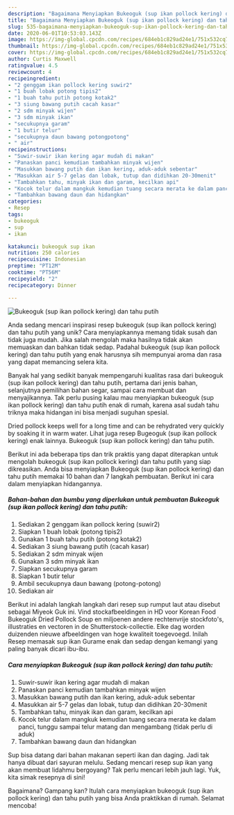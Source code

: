 ```yaml
---
description: "Bagaimana Menyiapkan Bukeoguk (sup ikan pollock kering) dan tahu putih yang Enak"
title: "Bagaimana Menyiapkan Bukeoguk (sup ikan pollock kering) dan tahu putih yang Enak"
slug: 535-bagaimana-menyiapkan-bukeoguk-sup-ikan-pollock-kering-dan-tahu-putih-yang-enak
date: 2020-06-01T10:53:03.143Z
image: https://img-global.cpcdn.com/recipes/684eb1c829ad24e1/751x532cq70/bukeoguk-sup-ikan-pollock-kering-dan-tahu-putih-foto-resep-utama.jpg
thumbnail: https://img-global.cpcdn.com/recipes/684eb1c829ad24e1/751x532cq70/bukeoguk-sup-ikan-pollock-kering-dan-tahu-putih-foto-resep-utama.jpg
cover: https://img-global.cpcdn.com/recipes/684eb1c829ad24e1/751x532cq70/bukeoguk-sup-ikan-pollock-kering-dan-tahu-putih-foto-resep-utama.jpg
author: Curtis Maxwell
ratingvalue: 4.5
reviewcount: 4
recipeingredient:
- "2 genggam ikan pollock kering suwir2"
- "1 buah lobak potong tipis2"
- "1 buah tahu putih potong kotak2"
- "3 siung bawang putih cacah kasar"
- "2 sdm minyak wijen"
- "3 sdm minyak ikan"
- "secukupnya garam"
- "1 butir telur"
- "secukupnya daun bawang potongpotong"
- " air"
recipeinstructions:
- "Suwir-suwir ikan kering agar mudah di makan"
- "Panaskan panci kemudian tambahkan minyak wijen"
- "Masukkan bawang putih dan ikan kering, aduk-aduk sebentar"
- "Masukkan air 5-7 gelas dan lobak, tutup dan didihkan 20-30menit"
- "Tambahkan tahu, minyak ikan dan garam, kecilkan api"
- "Kocok telur dalam mangkuk kemudian tuang secara merata ke dalam panci, tunggu sampai telur matang dan mengambang (tidak perlu di aduk)"
- "Tambahkan bawang daun dan hidangkan"
categories:
- Resep
tags:
- bukeoguk
- sup
- ikan

katakunci: bukeoguk sup ikan 
nutrition: 250 calories
recipecuisine: Indonesian
preptime: "PT12M"
cooktime: "PT56M"
recipeyield: "2"
recipecategory: Dinner

---
```



![Bukeoguk (sup ikan pollock kering) dan tahu putih](https://img-global.cpcdn.com/recipes/684eb1c829ad24e1/751x532cq70/bukeoguk-sup-ikan-pollock-kering-dan-tahu-putih-foto-resep-utama.jpg)

Anda sedang mencari inspirasi resep bukeoguk (sup ikan pollock kering) dan tahu putih yang unik? Cara menyiapkannya memang tidak susah dan tidak juga mudah. Jika salah mengolah maka hasilnya tidak akan memuaskan dan bahkan tidak sedap. Padahal bukeoguk (sup ikan pollock kering) dan tahu putih yang enak harusnya sih mempunyai aroma dan rasa yang dapat memancing selera kita.

Banyak hal yang sedikit banyak mempengaruhi kualitas rasa dari bukeoguk (sup ikan pollock kering) dan tahu putih, pertama dari jenis bahan, selanjutnya pemilihan bahan segar, sampai cara membuat dan menyajikannya. Tak perlu pusing kalau mau menyiapkan bukeoguk (sup ikan pollock kering) dan tahu putih enak di rumah, karena asal sudah tahu triknya maka hidangan ini bisa menjadi suguhan spesial.

Dried pollock keeps well for a long time and can be rehydrated very quickly by soaking it in warm water. Lihat juga resep Bugeoguk (sup ikan pollock kering) enak lainnya. Bukeoguk (sup ikan pollock kering) dan tahu putih.


Berikut ini ada beberapa tips dan trik praktis yang dapat diterapkan untuk mengolah bukeoguk (sup ikan pollock kering) dan tahu putih yang siap dikreasikan. Anda bisa menyiapkan Bukeoguk (sup ikan pollock kering) dan tahu putih memakai 10 bahan dan 7 langkah pembuatan. Berikut ini cara dalam menyiapkan hidangannya.

<!--inarticleads1-->

##### Bahan-bahan dan bumbu yang diperlukan untuk pembuatan Bukeoguk (sup ikan pollock kering) dan tahu putih:

1. Sediakan 2 genggam ikan pollock kering (suwir2)
1. Siapkan 1 buah lobak (potong tipis2)
1. Gunakan 1 buah tahu putih (potong kotak2)
1. Sediakan 3 siung bawang putih (cacah kasar)
1. Sediakan 2 sdm minyak wijen
1. Gunakan 3 sdm minyak ikan
1. Siapkan secukupnya garam
1. Siapkan 1 butir telur
1. Ambil secukupnya daun bawang (potong-potong)
1. Sediakan  air


Berikut ini adalah langkah langkah dari resep sup rumput laut atau disebut sebagai Miyeok Guk ini. Vind stockafbeeldingen in HD voor Korean Food Bukeoguk Dried Pollock Soup en miljoenen andere rechtenvrije stockfoto&#39;s, illustraties en vectoren in de Shutterstock-collectie. Elke dag worden duizenden nieuwe afbeeldingen van hoge kwaliteit toegevoegd. Inilah Resep memasak sup ikan Gurame enak dan sedap dengan kemangi yang paling banyak dicari ibu-ibu. 

<!--inarticleads2-->

##### Cara menyiapkan Bukeoguk (sup ikan pollock kering) dan tahu putih:

1. Suwir-suwir ikan kering agar mudah di makan
1. Panaskan panci kemudian tambahkan minyak wijen
1. Masukkan bawang putih dan ikan kering, aduk-aduk sebentar
1. Masukkan air 5-7 gelas dan lobak, tutup dan didihkan 20-30menit
1. Tambahkan tahu, minyak ikan dan garam, kecilkan api
1. Kocok telur dalam mangkuk kemudian tuang secara merata ke dalam panci, tunggu sampai telur matang dan mengambang (tidak perlu di aduk)
1. Tambahkan bawang daun dan hidangkan


Sup bisa datang dari bahan makanan seperti ikan dan daging. Jadi tak hanya dibuat dari sayuran melulu. Sedang mencari resep sup ikan yang akan membuat lidahmu bergoyang? Tak perlu mencari lebih jauh lagi. Yuk, kita simak resepnya di sini! 

Bagaimana? Gampang kan? Itulah cara menyiapkan bukeoguk (sup ikan pollock kering) dan tahu putih yang bisa Anda praktikkan di rumah. Selamat mencoba!
